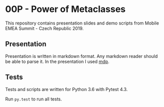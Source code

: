 # 00P - Power of Metaclasses
This repository contains presentation slides and demo scripts from Mobile EMEA Summit - Czech Republic 2019.

## Presentation
Presentation is written in markdown format. Any markdown reader should be able to parse it. In the presentation I used [mdp](https://github.com/visit1985/mdp).

## Tests
Tests and scripts are written for Python 3.6 with Pytest 4.3.

Run `py.test` to run all tests.
